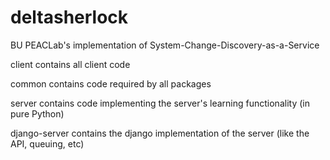 # deltasherlock
BU PEACLab's implementation of System-Change-Discovery-as-a-Service

client contains all client code

common contains code required by all packages

server contains code implementing the server's learning functionality (in pure Python)

django-server contains the django implementation of the server (like the API, queuing, etc)
